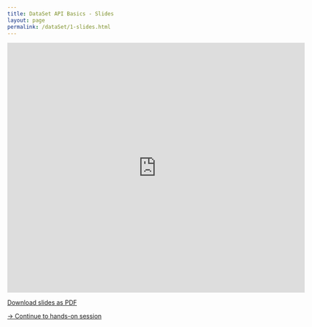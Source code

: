 ```yaml
---
title: DataSet API Basics - Slides
layout: page
permalink: /dataSet/1-slides.html
---
```


<iframe src="https://www.slideshare.net/slideshow/embed_code/key/BJVkTf8Y7AYeya" width="680" height="571" frameborder="0" marginwidth="0" marginheight="0" scrolling="no"></iframe>

[Download slides as PDF]({{site.baseurl}}/slides/flink_batch_basics.pdf)

[-> Continue to hands-on session]({{site.baseurl}}/dataSet/1-handsOn.html)